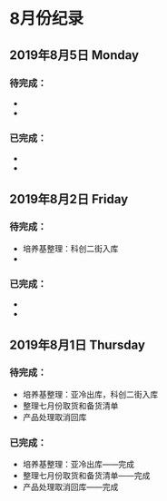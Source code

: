# 8月份纪录

## 2019年8月5日 Monday
### 待完成：
- 
- 
### 已完成：
- 
- 

## 2019年8月2日 Friday
### 待完成：
- 培养基整理：科创二街入库
- 
### 已完成：
- 
- 

## 2019年8月1日 Thursday
### 待完成：
- 培养基整理：亚冷出库，科创二街入库
- 整理七月份取货和备货清单
- 产品处理取消回库
### 已完成：
- 培养基整理：亚冷出库——完成
- 整理七月份取货和备货清单——完成
- 产品处理取消回库——完成
